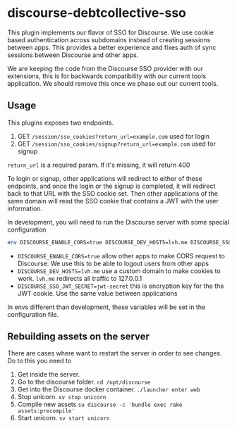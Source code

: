 # discourse-debtcollective-sso

This plugin implements our flavor of SSO for Discourse. We use cookie based authentication across subdomains instead of creating sessions between apps. This provides a better experience and fixes auth of sync sessions between Discourse and other apps.

We are keeping the code from the Discourse SSO provider with our extensions, this is for backwards compatibility with our current tools application. We should remove this once we phase out our current tools.

## Usage

This plugins exposes two endpoints.

1. GET `/session/sso_cookies?return_url=example.com` used for login
1. GET `/session/sso_cookies/signup?return_url=example.com` used for signup

`return_url` is a required param. If it's missing, it will return 400

To login or signup, other applications will redirect to either of these endpoints, and once the login or the signup is completed, it will redirect back to that URL with the SSO cookie set. Then other applications of the same domain will read the SSO cookie that contains a JWT with the user information.

In development, you will need to run the Discourse server with some special configuration

```bash
env DISCOURSE_ENABLE_CORS=true DISCOURSE_DEV_HOSTS=lvh.me DISCOURSE_SSO_JWT_SECRET=jwt-secret rails s
```

- `DISCOURSE_ENABLE_CORS=true` allow other apps to make CORS request to Discourse. We use this to be able to logout users from other apps
- `DISCOURSE_DEV_HOSTS=lvh.me` use a custom domain to make cookies to work. `lvh.me` redirects all traffic to 127.0.0.1
- `DISCOURSE_SSO_JWT_SECRET=jwt-secret` this is encryption key for the the JWT cookie. Use the same value between applications

In envs different than development, these variables will be set in the configuration file.

## Rebuilding assets on the server

There are cases where want to restart the server in order to see changes. Do to this you need to

1. Get inside the server.
1. Go to the discourse folder. `cd /opt/discourse`
1. Get into the Discourse docker container. `./launcher enter web`
1. Stop unicorn. `sv stop unicorn`
1. Compile new assets `su discourse -c 'bundle exec rake assets:precompile'`
1. Start unicorn. `sv start unicorn`
